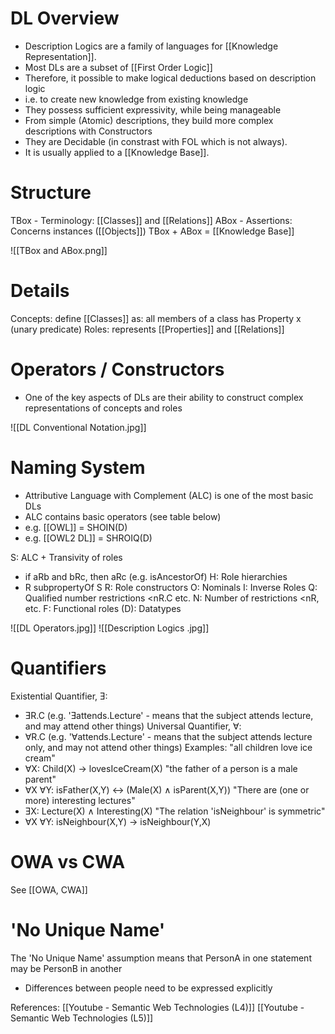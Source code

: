 # DL Overview
 - Description Logics are a family of languages for [[Knowledge Representation]].
 - Most DLs are a subset of [[First Order Logic]]
 - Therefore, it possible to make logical deductions based on description logic
 - i.e. to create new knowledge from existing knowledge
 - They possess sufficient expressivity, while being manageable
 - From simple (Atomic) descriptions, they build more complex descriptions with Constructors
 - They are Decidable (in constrast with FOL which is not always). 
 - It is usually applied to a [[Knowledge Base]].


# Structure
TBox - Terminology: [[Classes]] and [[Relations]]
ABox - Assertions: Concerns instances ([[Objects]])
TBox + ABox = [[Knowledge Base]]

![[TBox and ABox.png]]


# Details
Concepts: define [[Classes]] as: all members of a class has Property x (unary predicate)
Roles: represents [[Properties]] and [[Relations]]


# Operators / Constructors
 - One of the key aspects of DLs are their ability to construct complex representations of concepts and roles

![[DL Conventional Notation.jpg]]


# Naming System
 - Attributive Language with Complement (ALC) is one of the most basic DLs
 - ALC contains basic operators (see table below)
 - e.g. [[OWL]] = SHOIN(D)
 - e.g. [[OWL2 DL]] = SHROIQ(D)

S: ALC + Transivity of roles
 - if aRb and bRc, then aRc (e.g. isAncestorOf)
H: Role hierarchies
 - R subpropertyOf S
R: Role constructors
O: Nominals
I: Inverse Roles
Q: Qualified number restrictions <nR.C etc.
N: Number of restrictions <nR, etc.
F: Functional roles
(D): Datatypes



![[DL Operators.jpg]]
![[Description Logics .jpg]]


# Quantifiers
Existential Quantifier, Ǝ:
 - ƎR.C (e.g. 'Ǝattends.Lecture' - means that the subject attends lecture, and may attend other things)
Universal Quantifier, ∀:
 - ∀R.C (e.g. '∀attends.Lecture' - means that the subject attends lecture only, and may not attend other things)
Examples:
"all children love ice cream"
 - ∀X: Child(X) -> lovesIceCream(X)
"the father of a person is a male parent"
 - ∀X ∀Y: isFather(X,Y) <-> (Male(X)  ∧ isParent(X,Y))
"There are (one or more) interesting lectures"
 - ƎX: Lecture(X) ∧ Interesting(X)
"The relation 'isNeighbour' is symmetric"
 - ∀X ∀Y: isNeighbour(X,Y) -> isNeighbour(Y,X)


# OWA vs CWA
See [[OWA, CWA]]

# 'No Unique Name'
The 'No Unique Name' assumption means that PersonA in one statement may be PersonB in another
 - Differences between people need to be expressed explicitly

References:
[[Youtube - Semantic Web Technologies (L4)]]
[[Youtube - Semantic Web Technologies (L5)]]